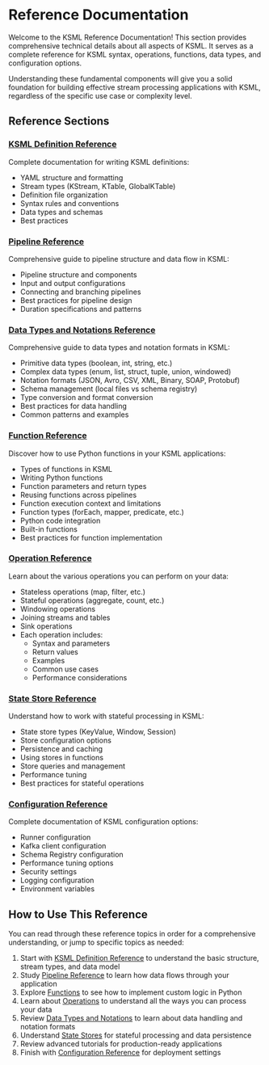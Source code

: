 # Reference Documentation

Welcome to the KSML Reference Documentation! This section provides comprehensive technical details about all aspects of KSML. It serves as a complete reference for KSML syntax, operations, functions, data types, and configuration options.

Understanding these fundamental components will give you a solid foundation for building effective stream processing applications with KSML, regardless of the specific use case or complexity level.

## Reference Sections

### [KSML Definition Reference](definition-reference.md)

Complete documentation for writing KSML definitions:

- YAML structure and formatting
- Stream types (KStream, KTable, GlobalKTable)
- Definition file organization
- Syntax rules and conventions
- Data types and schemas
- Best practices

### [Pipeline Reference](pipeline-reference.md)

Comprehensive guide to pipeline structure and data flow in KSML:

- Pipeline structure and components
- Input and output configurations
- Connecting and branching pipelines
- Best practices for pipeline design
- Duration specifications and patterns

### [Data Types and Notations Reference](data-and-formats-reference.md)

Comprehensive guide to data types and notation formats in KSML:

- Primitive data types (boolean, int, string, etc.)
- Complex data types (enum, list, struct, tuple, union, windowed)
- Notation formats (JSON, Avro, CSV, XML, Binary, SOAP, Protobuf)
- Schema management (local files vs schema registry)
- Type conversion and format conversion
- Best practices for data handling
- Common patterns and examples

### [Function Reference](function-reference.md)

Discover how to use Python functions in your KSML applications:

- Types of functions in KSML
- Writing Python functions
- Function parameters and return types
- Reusing functions across pipelines
- Function execution context and limitations
- Function types (forEach, mapper, predicate, etc.)
- Python code integration
- Built-in functions
- Best practices for function implementation

### [Operation Reference](operation-reference.md)

Learn about the various operations you can perform on your data:

- Stateless operations (map, filter, etc.)
- Stateful operations (aggregate, count, etc.)
- Windowing operations
- Joining streams and tables
- Sink operations
- Each operation includes:
  - Syntax and parameters
  - Return values
  - Examples
  - Common use cases
  - Performance considerations

### [State Store Reference](state-store-reference.md)

Understand how to work with stateful processing in KSML:

- State store types (KeyValue, Window, Session)
- Store configuration options
- Persistence and caching
- Using stores in functions
- Store queries and management
- Performance tuning
- Best practices for stateful operations

### [Configuration Reference](configuration-reference.md)

Complete documentation of KSML configuration options:

- Runner configuration
- Kafka client configuration
- Schema Registry configuration
- Performance tuning options
- Security settings
- Logging configuration
- Environment variables

## How to Use This Reference

You can read through these reference topics in order for a comprehensive understanding, or jump to specific topics as needed:

1. Start with [KSML Definition Reference](definition-reference.md) to understand the basic structure, stream types, and data model
2. Study [Pipeline Reference](pipeline-reference.md) to learn how data flows through your application
3. Explore [Functions](function-reference.md) to see how to implement custom logic in Python
4. Learn about [Operations](operation-reference.md) to understand all the ways you can process your data
5. Review [Data Types and Notations](data-and-formats-reference.md) to learn about data handling and notation formats
6. Understand [State Stores](state-store-reference.md) for stateful processing and data persistence
7. Review advanced tutorials for production-ready applications
8. Finish with [Configuration Reference](configuration-reference.md) for deployment settings